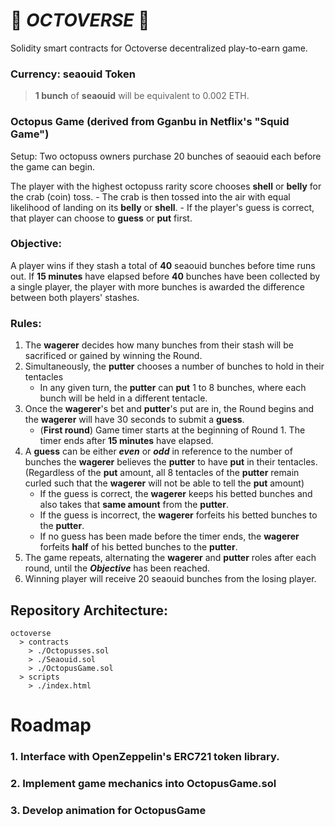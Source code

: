 # :octopus:  ***OCTOVERSE***  :octopus:
Solidity smart contracts for Octoverse decentralized play-to-earn game.

### Currency: __seaouid__ Token
> **1 bunch** of __seaouid__ will be equivalent to 0.002 ETH.

### Octopus Game (derived from Gganbu in Netflix's "Squid Game")
Setup:
   Two octopuss owners purchase 20 bunches of seaouid each before the game can begin.
    
   The player with the highest octopuss rarity score chooses **shell** or **belly** for the crab (coin) toss.
      - The crab is then tossed into the air with equal likelihood of landing on its **belly** or **shell**.
      - If the player's guess is correct, that player can choose to **guess** or **put** first.
   
### Objective:
A player wins if they stash a total of __40__ seaouid bunches before time runs out. 
If __15 minutes__ have elapsed before __40__ bunches have been collected by a single player, the player with more bunches is awarded the difference between both players' stashes.
    
### Rules:
1.  The **wagerer** decides how many bunches from their stash will be sacrificed or gained by winning the Round.
2.  Simultaneously, the **putter** chooses a number of bunches to hold in their tentacles
    - In any given turn, the **putter** can **put** 1 to 8 bunches, where each bunch will be held in a different tentacle.
3.  Once the **wagerer**'s bet and **putter**'s put are in, the Round begins and the **wagerer** will have 30 seconds to submit a **guess**.
    - (__First round__) Game timer starts at the beginning of Round 1. The timer ends after __15 minutes__ have elapsed.
4.  A **guess** can be either ***even*** or ***odd*** in reference to the number of bunches the **wagerer** believes the **putter** to have **put** in their tentacles. (Regardless of the **put** amount, all 8 tentacles of the **putter** remain curled such that the **wagerer** will not be able to tell the **put** amount)
    - If the guess is correct, the **wagerer** keeps his betted bunches and also takes that __same amount__ from the **putter**.
    - If the guess is incorrect, the **wagerer** forfeits his betted bunches to the **putter**.
    - If no guess has been made before the timer ends, the **wagerer** forfeits __half__ of his betted bunches to the **putter**.
5. The game repeats, alternating the **wagerer** and **putter** roles after each round, until the ***Objective*** has been reached.
6. Winning player will receive 20 seaouid bunches from the losing player.


## Repository Architecture:
```
octoverse
  > contracts 
    > ./Octopusses.sol
    > ./Seaouid.sol
    > ./OctopusGame.sol
  > scripts
    > ./index.html
```

# Roadmap
### 1. Interface with OpenZeppelin's ERC721 token library.
### 2. Implement game mechanics into OctopusGame.sol
### 3. Develop animation for OctopusGame

